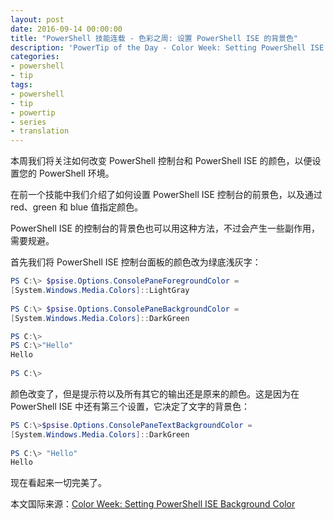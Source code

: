 ```yaml
---
layout: post
date: 2016-09-14 00:00:00
title: "PowerShell 技能连载 - 色彩之周: 设置 PowerShell ISE 的背景色"
description: 'PowerTip of the Day - Color Week: Setting PowerShell ISE Background Color'
categories:
- powershell
- tip
tags:
- powershell
- tip
- powertip
- series
- translation
---
```

本周我们将关注如何改变 PowerShell 控制台和 PowerShell ISE 的颜色，以便设置您的 PowerShell 环境。

在前一个技能中我们介绍了如何设置 PowerShell ISE 控制台的前景色，以及通过 red、green 和 blue 值指定颜色。

PowerShell ISE 的控制台的背景色也可以用这种方法，不过会产生一些副作用，需要规避。

首先我们将 PowerShell ISE 控制台面板的颜色改为绿底浅灰字：

```powershell
PS C:\> $psise.Options.ConsolePaneForegroundColor =
[System.Windows.Media.Colors]::LightGray
 
PS C:\> $psise.Options.ConsolePaneBackgroundColor =
[System.Windows.Media.Colors]::DarkGreen

PS C:\>
PS C:\>"Hello"
Hello
 
PS C:\>
```


颜色改变了，但是提示符以及所有其它的输出还是原来的颜色。这是因为在 PowerShell ISE 中还有第三个设置，它决定了文字的背景色：

```powershell
PS C:\>$psise.Options.ConsolePaneTextBackgroundColor =
[System.Windows.Media.Colors]::DarkGreen
 
PS C:\> "Hello"
Hello
```

现在看起来一切完美了。

<!--more-->
本文国际来源：[Color Week: Setting PowerShell ISE Background Color](http://community.idera.com/powershell/powertips/b/tips/posts/color-week-setting-powershell-ise-background-color)
